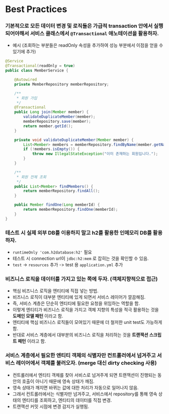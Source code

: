 # Best Practices

### 기본적으로 모든 데이터 변경 및 로직들은 가급적 transaction 안에서 실행되어야해서 서비스 클래스에서 `@Transactional` 애노테이션을 활용하자.

- 예시 (조회하는 부분들은 readOnly 속성을 추가하여 성능 부분에서 이점을 얻을 수 있기에 추가)

```java
@Service
@Transactional(readOnly = true)
public class MemberService {

    @Autowired
    private MemberRepository memberRepository;

    /**
     * 회원 가입
     */
    @Transactional
    public Long join(Member member) {
        validateDuplicateMember(member);
        memberRepository.save(member);
        return member.getId();
    }

    private void validateDuplicateMember(Member member) {
        List<Member> members = memberRepository.findByName(member.getName());
        if (!members.isEmpty()) {
            throw new IllegalStateException("이미 존재하는 회원입니다.");
        }
    }

    /**
     * 회원 전체 조회
     */
    public List<Member> findMembers() {
        return memberRepository.findAll();
    }

    public Member findOne(Long memberId) {
        return memberRepository.findOne(memberId);
    }
}
```

### 테스트 시 실제 외부 DB를 이용하지 말고 h2를 활용한 인메모리 DB를 활용하자.

- `runtimeOnly 'com.h2database:h2'` 필요
- 테스트 시 connection url이 `jdbc:h2:mem` 로 잡히는 것을 확인할 수 있음.
- `test` -> `resources` 추가 -> test 용 `application.yml` 추가

### 비즈니스 로직을 데이터를 가지고 있는 쪽에 두자. (객체지향적으로 접근)

- 핵심 비즈니스 로직을 엔티티에 직접 넣는 방법.
- 비즈니스 로직이 대부분 엔티티에 있게 되면서 서비스 레이어가 깔끔해짐.
- 즉, 서비스 계층은 단순히 엔티티에 필요한 요청을 위임하는 역할을 함.
- 이렇게 엔티티가 비즈니스 로직을 가지고 객체 지향의 특성을 적극 활용하는 것을 **도메인 모델 패턴** 이라고 함.
- 엔티티에 핵심 비즈니스 로직들이 모여있기 때문에 더 철저한 unit test도 가능하게 함.
- 반대로 서비스 계층에서 대부분의 비즈니스 로직을 처리하는 것을 **트랜잭션 스크립트 패턴** 이라고 함.

### 서비스 계층에서 필요한 엔티티 객체의 식별자만 컨트롤러에서 넘겨주고 서비스 레이어에서 객체를 불러오자. (merge 대신 dirty checking 사용)

- 컨트롤러에서 엔티티 객체를 찾아 서비스로 넘겨주게 되면 트랜잭션이 진행되는 동안의 호출이 아니기 때문에 영속 상태가 깨짐.
- 영속 상태가 깨지면 바뀌는 값에 대한 처리가 자동으로 일어나지 않음.
- 그래서 컨트롤러에서는 식별자만 넘겨주고, 서비스에서 repository를 통해 영속 상태의 엔티티를 조회하고, 엔티티의 데이터를 직접 변경.
- 트랜잭션 커밋 시점에 변경 감지가 실행됨.
